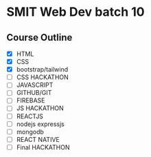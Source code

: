 # SMIT Web Dev batch 10

## Course Outline

- [x] HTML
- [x] CSS
- [x] bootstrap/tailwind
- [ ] CSS HACKATHON
- [ ] JAVASCRIPT
- [ ] GITHUB/GIT
- [ ] FIREBASE
- [ ] JS HACKATHON
- [ ] REACTJS
- [ ] nodejs expressjs
- [ ] mongodb
- [ ] REACT NATIVE
- [ ] Final HACKATHON